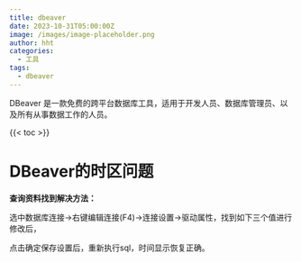 ```yaml
---
title: dbeaver
date: 2023-10-31T05:00:00Z
image: /images/image-placeholder.png
author: hht
categories:
  - 工具
tags:
  - dbeaver
---
```

DBeaver  是一款免费的跨平台数据库工具，适用于开发人员、数据库管理员、以及所有从事数据工作的人员。

<!--more-->

{{< toc >}}

# DBeaver的时区问题

**查询资料找到解决方法：**

选中数据库连接->右键编辑连接(F4)->连接设置->驱动属性，找到如下三个值进行修改后，

点击确定保存设置后，重新执行sql，时间显示恢复正确。